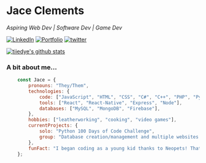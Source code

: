 # Jace Clements

<em>
 Aspiring Web Dev | Software Dev | Game Dev
</em>

<p></p>

<a href="https://www.linkedin.com/in/julia-jace-clements/" target="blank_">![LinkedIn](https://img.shields.io/badge/LinkedIn-Julia%20%22Jace%22%20Clements-blue)</a> <a href="https://tiiedye.github.io/cover-site/" target="blank_">![Portfolio](https://img.shields.io/badge/Git%20Hub-Portfolio-green)</a> <a href="https://twitter.com/tiiedye_" target="blank_">![twitter](https://img.shields.io/badge/twitter-%40tiiedye__-blue)</a>

[![tiiedye's github stats](https://github-readme-stats.vercel.app/api?username=tiiedye&show_icons=true&theme=bear)](https://github.com/tiiedye/github-readme-stats)


### A bit about me...


```javascript
    const Jace = {
        pronouns: "They/Them",
        technologies: {
            code: ["JavaScript", "HTML", "CSS", "C#", "C++", "PHP", "Python"],
            tools: ["React", "React-Native", "Express", "Node"],
            databases: ["MySQL", "MongoDB", "Firebase"],
        },
        hobbies: ["leatherworking", "cooking", "video games"],
        currentProjects: {
            solo: "Python 100 Days of Code Challenge",
            group: "Database creation/management and multiple websites with Third Project Development"
        },
        funFact: "I began coding as a young kid thanks to Neopets! That's how I learned basic HTML and CSS."
    };
```
